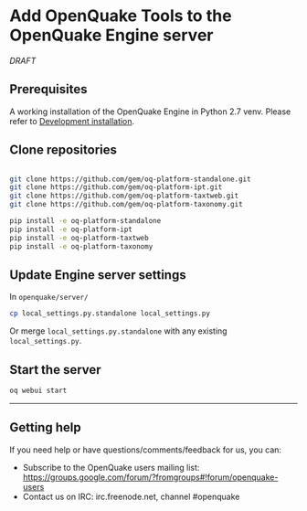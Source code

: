 # Add OpenQuake Tools to the OpenQuake Engine server

_DRAFT_

## Prerequisites

A working installation of the OpenQuake Engine in Python 2.7 venv. Please refer to [Development installation](development.md).


## Clone repositories

```bash

git clone https://github.com/gem/oq-platform-standalone.git
git clone https://github.com/gem/oq-platform-ipt.git
git clone https://github.com/gem/oq-platform-taxtweb.git
git clone https://github.com/gem/oq-platform-taxonomy.git

pip install -e oq-platform-standalone
pip install -e oq-platform-ipt
pip install -e oq-platform-taxtweb
pip install -e oq-platform-taxonomy
```

## Update Engine server settings

In `openquake/server/`

```bash
cp local_settings.py.standalone local_settings.py
```

Or merge `local_settings.py.standalone` with any existing `local_settings.py`.

## Start the server

```bash
oq webui start
```

***

## Getting help
If you need help or have questions/comments/feedback for us, you can:
  * Subscribe to the OpenQuake users mailing list: https://groups.google.com/forum/?fromgroups#!forum/openquake-users
  * Contact us on IRC: irc.freenode.net, channel #openquake
